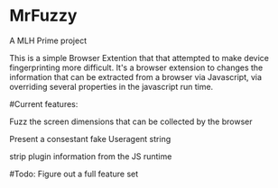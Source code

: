 # MrFuzzy
A MLH Prime project

This is a simple Browser Extention that that attempted to make device fingerprinting more difficult.
It's a browser extension to changes the information that can be extracted from a browser via Javascript, via overriding several properties
in the javascript run time.

#Current features:

Fuzz the screen dimensions that can be collected by the browser

Present a consestant fake Useragent string

strip plugin information from the JS runtime


#Todo:
Figure out a full feature set
